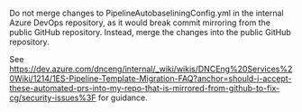 Do not merge changes to PipelineAutobaseliningConfig.yml in the internal Azure DevOps repository, as it would break commit mirroring from the public GitHub repository.  Instead, merge the changes into the public GitHub repository.

See https://dev.azure.com/dnceng/internal/_wiki/wikis/DNCEng%20Services%20Wiki/1214/1ES-Pipeline-Template-Migration-FAQ?anchor=should-i-accept-these-automated-prs-into-my-repo-that-is-mirrored-from-github-to-fix-cg/security-issues%3F for guidance.